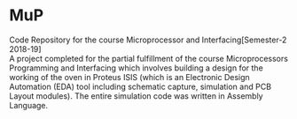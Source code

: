 # MuP
Code Repository for the course Microprocessor and Interfacing[Semester-2 2018-19] <br />
A project completed for the partial fulfillment of the course Microprocessors Programming and Interfacing which involves building a design for the working of the oven in Proteus ISIS (which is an Electronic Design Automation (EDA) tool including schematic capture, simulation and PCB Layout modules). The entire simulation code was written in Assembly Language.

